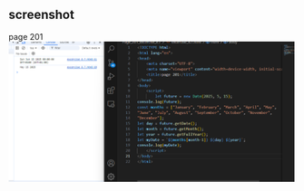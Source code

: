 ## screenshot

page 201
![input/output](../Page_201_excercise_8.7/screenshot/Screenshot%202024-09-19%20235712.png)
